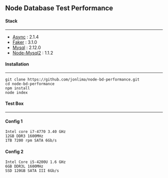 ## Node Database Test Performance
#### Stack
------
* [Async](http://caolan.github.io/async/) : 2.1.4
* [Faker](https://github.com/marak/Faker.js/) : 3.1.0
* [Mysql](https://github.com/mysqljs/mysql) : 2.12.0
* [Node-Mysql2](https://github.com/sidorares/node-mysql2) : 1.1.2

#### Installation
------
```
git clone https://github.com/jonlima/node-bd-performance.git
cd node-bd-performance
npm install
node index
```

#### Test Box
------
#### Config 1
```
Intel core i7-4770 3.40 GHz
12GB DDR3 1600MHz
1TB 7200 rpm SATA 6Gb/s 
```
#### Config 2
```
Intel Core i5-4200U 1.6 GHz
6GB DDR3L 1600MHz
SSD 120GB SATA III 6Gb/s 
```